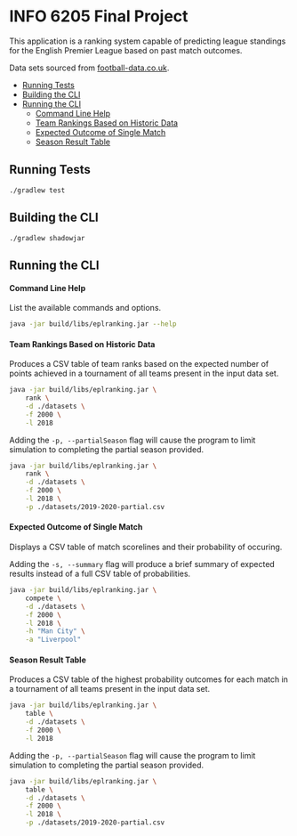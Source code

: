 # INFO 6205 Final Project

This application is a ranking system capable of predicting league standings for the English Premier League based on past match outcomes.

Data sets sourced from [football-data.co.uk](http://www.football-data.co.uk/englandm.php).

- [Running Tests](#running-tests)
- [Building the CLI](#building-the-cli)
- [Running the CLI](#running-the-cli)
    - [Command Line Help](#command-line-help)
    - [Team Rankings Based on Historic Data](#team-rankings-based-on-historic-data)
    - [Expected Outcome of Single Match](#expected-outcome-of-single-match)
    - [Season Result Table](#season-result-table)

## Running Tests
```
./gradlew test
```

## Building the CLI
```
./gradlew shadowjar
```

## Running the CLI

#### Command Line Help

List the available commands and options.

```bash
java -jar build/libs/eplranking.jar --help
```

#### Team Rankings Based on Historic Data

Produces a CSV table of team ranks based on the expected number of points achieved in a tournament of all teams present in the input data set.

```bash
java -jar build/libs/eplranking.jar \
    rank \
    -d ./datasets \
    -f 2000 \
    -l 2018
```

Adding the `-p, --partialSeason` flag will cause the program to limit simulation to completing the partial season provided.

```bash
java -jar build/libs/eplranking.jar \
    rank \
    -d ./datasets \
    -f 2000 \
    -l 2018 \
    -p ./datasets/2019-2020-partial.csv
```

#### Expected Outcome of Single Match

Displays a CSV table of match scorelines and their probability of occuring.

Adding the `-s, --summary` flag will produce a brief summary of expected results instead of a full CSV table of probabilities.

```bash
java -jar build/libs/eplranking.jar \
    compete \
    -d ./datasets \
    -f 2000 \
    -l 2018 \
    -h "Man City" \
    -a "Liverpool"
```

#### Season Result Table

Produces a CSV table of the highest probability outcomes for each match in a tournament of all teams present in the input data set.

```bash
java -jar build/libs/eplranking.jar \
    table \
    -d ./datasets \
    -f 2000 \
    -l 2018
```

Adding the `-p, --partialSeason` flag will cause the program to limit simulation to completing the partial season provided.

```bash
java -jar build/libs/eplranking.jar \
    table \
    -d ./datasets \
    -f 2000 \
    -l 2018 \
    -p ./datasets/2019-2020-partial.csv
```